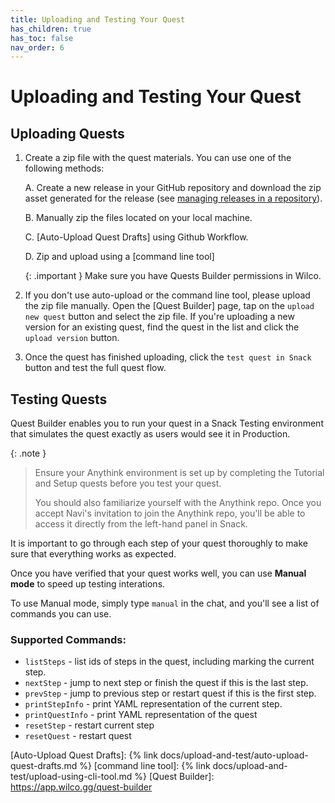 ```yaml
---
title: Uploading and Testing Your Quest
has_children: true
has_toc: false
nav_order: 6
---
```


# Uploading and Testing Your Quest

## Uploading Quests 

1. Create a zip file with the quest materials. You can use one of the following methods:
    
    A. Create a new release in your GitHub repository and download the zip asset generated for the release (see [managing releases in a repository]).
    
    B. Manually zip the files located on your local machine.
    
    C. [Auto-Upload Quest Drafts] using Github Workflow.
    
    D. Zip and upload using a [command line tool]
     
    {: .important }
    Make sure you have Quests Builder permissions in Wilco.
        
2. If you don't use auto-upload or the command line tool, please upload the zip file manually. Open the [Quest Builder] page, tap on the `upload new quest` button and select the zip file. If you're uploading a new version for an existing quest, find the quest in the list and click the `upload version` button.
3. Once the quest has finished uploading, click the `test quest in Snack` button and test the full quest flow.

## Testing Quests 
Quest Builder enables you to run your quest in a Snack Testing environment that simulates the quest exactly as users would see it in Production. 

{: .note }
> Ensure your Anythink environment is set up by completing the Tutorial and Setup quests before you test your quest.
> 
> You should also familiarize yourself with the Anythink repo. Once you accept Navi's invitation to join the Anythink repo, you'll be able to access it directly from the left-hand panel in Snack.


It is important to go through each step of your quest thoroughly to make sure that everything works as expected. 

Once you have verified that your quest works well, you can use **Manual mode** to speed up testing interations. 

To use Manual mode, simply type `manual` in the chat, and you'll see a list of commands you can use.  

### Supported Commands: 
- `listSteps` - list ids of steps in the quest, including marking the current step.
- `nextStep` - jump to next step or finish the quest if this is the last step.
- `prevStep` -  jump to previous step or restart quest if this is the first step.
- `printStepInfo` - print YAML representation of the current step.
- `printQuestInfo` - print YAML representation of the quest
- `resetStep` - restart current step
- `resetQuest` - restart quest


[managing releases in a repository]: https://docs.github.com/en/repositories/releasing-projects-on-github/managing-releases-in-a-repository
[Auto-Upload Quest Drafts]: {% link docs/upload-and-test/auto-upload-quest-drafts.md %}
[command line tool]: {% link docs/upload-and-test/upload-using-cli-tool.md %}
[Quest Builder]: https://app.wilco.gg/quest-builder



